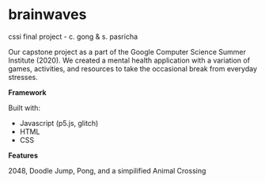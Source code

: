 # brainwaves
cssi final project - c. gong & s. pasricha

Our capstone project as a part of the Google Computer Science Summer Institute (2020). We created a mental health application with a variation of games, activities, and resources to take the occasional break from everyday stresses. 

**Framework** 


Built with: 
- Javascript (p5.js, glitch) 
- HTML
- CSS

**Features**


2048, Doodle Jump, Pong, and a simpilified Animal Crossing 
